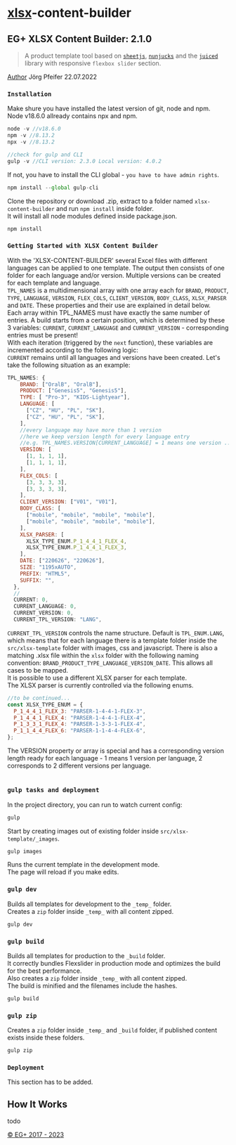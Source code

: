 # [xlsx](https://www.npmjs.com/package/xlsx)-content-builder

## EG+ XLSX Content Builder: 2.1.0
>A product template tool based on [`sheetjs`](https://sheetjs.com/), [`nunjucks`](https://www.npmjs.com/package/nunjucks) and the [`juiced`](http://juicedcss.com/) library with responsive `flexbox slider` section.

[Author](joerg.pfeifer@geplusww.com) Jörg Pfeifer 22.07.2022

### `Installation`

Make shure you have installed the latest version of git, node and npm.\
Node v18.6.0 allready contains npx and npm.

```js
node -v //v18.6.0
npm -v //8.13.2
npx -v //8.13.2

//check for gulp and CLI
gulp -v //CLI version: 2.3.0 Local version: 4.0.2
```

If not, you have to install the CLI global - `you have to have admin rights`.

```js
npm install --global gulp-cli
```

Clone the repository or download .zip, extract to a folder named `xlsx-content-builder` and run `npm install` inside folder.\
It will install all node modules defined inside package.json.

```js
npm install
```

### `Getting Started with XLSX Content Builder`

With the 'XLSX-CONTENT-BUILDER' several Excel files with different languages can be applied to one template. The output then consists of one folder for each language and/or version. Multiple versions can be created for each template and language.\
``TPL_NAMES`` is a multidimensional array with one array each for ``BRAND``, ``PRODUCT``, ``TYPE``, ``LANGUAGE``, ``VERSION``, ``FLEX_COLS``, ``CLIENT_VERSION``, ``BODY_CLASS``, ``XLSX_PARSER`` and ``DATE``. These properties and their use are explained in detail below.\
Each array within TPL_NAMES must have exactly the same number of entries.
A build starts from a certain position, which is determined by these 3 variables: ``CURRENT``, ``CURRENT_LANGUAGE`` and ``CURRENT_VERSION`` - corresponding entries must be present!\
With each iteration (triggered by the ``next`` function), these variables are incremented according to the following logic:\
``CURRENT`` remains until all languages ​​and versions have been created.
Let's take the following situation as an example:

```js
TPL_NAMES: {
    BRAND: ["OralB", "OralB"],
    PRODUCT: ["Genesis5", "Genesis5"],
    TYPE: [ "Pro-3", "KIDS-Lightyear"],
    LANGUAGE: [
      ["CZ", "HU", "PL", "SK"],
      ["CZ", "HU", "PL", "SK"],
    ],
    //every language may have more than 1 version
    //here we keep version length for every language entry
    //e.g. TPL_NAMES.VERSION[CURRENT_LANGUAGE] = 1 means one version ...
    VERSION: [
      [1, 1, 1, 1],
      [1, 1, 1, 1],
    ],
    FLEX_COLS: [
      [3, 3, 3, 3],
      [3, 3, 3, 3],
    ],
    CLIENT_VERSION: ["V01", "V01"],
    BODY_CLASS: [
      ["mobile", "mobile", "mobile", "mobile"],
      ["mobile", "mobile", "mobile", "mobile"],
    ],
    XLSX_PARSER: [
      XLSX_TYPE_ENUM.P_1_4_4_1_FLEX_4,
      XLSX_TYPE_ENUM.P_1_4_4_1_FLEX_3,
    ],
    DATE: ["220626", "220626"],
    SIZE: "1195xAUTO",
    PREFIX: "HTML5",
    SUFFIX: "",
  },
  //
  CURRENT: 0,
  CURRENT_LANGUAGE: 0,
  CURRENT_VERSION: 0,
  CURRENT_TPL_VERSION: "LANG",
```

``CURRENT_TPL_VERSION`` controls the name structure. Default is ``TPL_ENUM.LANG``, which means that for each language there is a template folder inside the ``src/xlsx-template`` folder with images, css and javascript. There is also a matching .xlsx file within the ``xlsx`` folder with the following naming convention: ``BRAND_PRODUCT_TYPE_LANGUAGE_VERSION_DATE``. This allows all cases to be mapped.\
It is possible to use a different XLSX parser for each template.\
The XLSX parser is currently controlled via the following enums.

```js
//to be continued...
const XLSX_TYPE_ENUM = {
  P_1_4_4_1_FLEX_3: "PARSER-1-4-4-1-FLEX-3",
  P_1_4_4_1_FLEX_4: "PARSER-1-4-4-1-FLEX-4",
  P_1_3_3_1_FLEX_4: "PARSER-1-3-3-1-FLEX-4",
  P_1_1_4_4_FLEX_6: "PARSER-1-1-4-4-FLEX-6",
};
```

The VERSION property or array is special and has a corresponding version length ready for each language - 1 means 1 version per language, 2 corresponds to 2 different versions per language.

#
### `gulp tasks and deployment`

In the project directory, you can run to watch current config:

```js
gulp
```

Start by creating images out of existing folder inside `src/xlsx-template/_images`.


```js
gulp images
```


Runs the current template in the development mode.\
The page will reload if you make edits.

### `gulp dev`

Builds all templates for development to the `_temp_` folder.\
Creates a `zip` folder inside `_temp_` with all content zipped.

```js
gulp dev
```

### `gulp build`

Builds all templates for production to the `_build` folder.\
It correctly bundles Flexslider in production mode and optimizes the build for the best performance.\
Also creates a `zip` folder inside `_temp_` with all content zipped.\
The build is minified and the filenames include the hashes.

```js
gulp build
```

### `gulp zip`

Creates a `zip` folder inside `_temp_` and `_build` folder, if published content exists inside these folders.

```js
gulp zip
```

### `Deployment`

This section has to be added.

## How It Works

todo


[© EG+ 2017 - 2023](https://www.egplusww.de)

